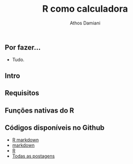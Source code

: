﻿---
license: Creative Commons BY-SA
author: Athos Damiani
title: "R como calculadora"
categories: [R_Basicão]
radasCat: R_Basicão
tags: [R Basicão]
---





Por fazer...
-------------------------

- Tudo.

Intro
-------------------------


Requisitos
-------------------------


Funções nativas do R
-------------------------

Códigos disponíveis no Github <i class="fa fa-github"></i>
----------------------------------------------

- [R markdown](https://github.com/Athospd/R-adas/raw/master/Rmd/calculadora.Rmd)
- [markdown](https://github.com/Athospd/R-adas/raw/master/md/calculadora.md)
- [R](https://github.com/Athospd/R-adas/raw/master/R/calculadora.R)
- [Todas as postagens](https://github.com/Athospd/R-adas/)
 